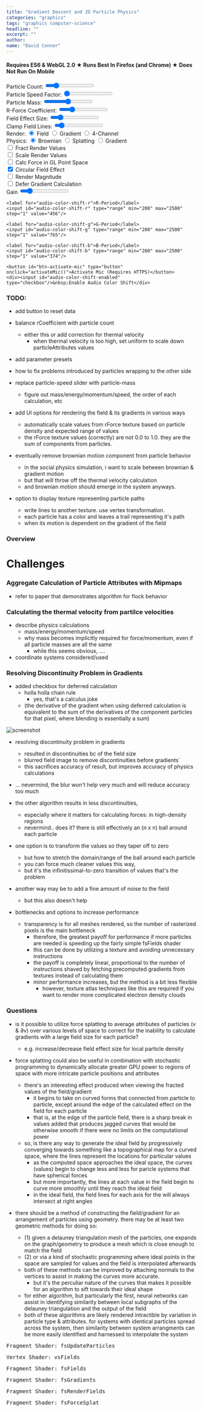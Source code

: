 ```yaml
---
title: "Gradient Descent and 2D Particle Physics"
categories: "graphics"
tags: "graphics computer-science"
headline: ""
excerpt: ""
author:
name: "David Conner"
---
```


####  Requires ES6 & WebGL 2.0 &#x2605; Runs Best In Firefox (and Chrome) &#x2605; Does Not Run On Mobile

<div class="row">
  <div class="col-sm-4">
    <label for="particle-count">Particle Count:</label>
    <input id="particle-count" type="range" min="128" max="5120" step="16" value="1024"/>
  </div>
  <div class="col-sm-4">
    <label for="particle-speed">Particle Speed Factor:</label>
    <input id="particle-speed" type="range" min="0.0125" max="10.0" step="0.0125" value="0.05"/>
  </div>
  <div class="col-sm-4">
    <label for="particle-speed">Particle Mass:</label>
    <input id="particle-mass" type="range" min="0.00625" max="2.0" step="0.00625" value="1.0"/>
  </div>
</div>
<div class="row">
  <div class="col-sm-4">
    <label for="r-coefficient">R-Force Coefficient:</label>
    <input id="r-coefficient" type="range" min="0.0625" max="4.0" step="0.0625" value="1.0"/>
  </div>
  <div class="col-sm-4">
    <label for="field-size">Field Effect Size:</label>
    <input id="field-size" type="range" min="1.0" max="300.0" step="1.0" value="50.0"/>
  </div>
  <div class="col-sm-4">
    <label for="max-field-lines">Clamp Field Lines:</label>
    <input id="max-field-lines" type="range" min="0.0" max="10.0" step="1.0" value="1.0"/>
  </div>
</div>

<div class="row">
  <div class="col-sm-6">
    <label>Render: </label>
    <input type="radio" name="render-texture" value="0" checked/>&nbsp;Field
    <input type="radio" name="render-texture" value="1"/>&nbsp;Gradient
    <input type="radio" name="render-texture" value="2"/>&nbsp;4-Channel
  </div>
  <div class="col-sm-6">
    <label>Physics: </label>
    <input type="radio" name="physics-method" value="0" checked/>&nbsp;Brownian
    <input type="radio" name="physics-method" value="1"/>&nbsp;Splatting
    <input type="radio" name="physics-method" value="2"/>&nbsp;Gradient
  </div>
</div>

<div class="row">
  <div class="col-sm-6">
    <div><input id="fract-render-values" type="checkbox" onclick=""/>&nbsp;Fract Render Values</div>
    <div><input id="scale-render-values" type="checkbox"/>&nbsp;Scale Render Values</div>
    <div><input id="calc-force-in-glpoint-space" type="checkbox"/>&nbsp;Calc Force in GL Point Space</div>
    <div><input id="circular-field-effect" type="checkbox" checked/>&nbsp;Circular Field Effect</div>
    <div><input id="render-magnitude" type="checkbox"/>&nbsp;Render Magnitude</div>
    <div><input id="defer-gradient-calc" type="checkbox"/>&nbsp;Defer Gradient Calculation</div>
  </div>
  <div class="col-sm-6">
    <label for="audio-color-shift-gain">Gain</label>
    <input id="audio-color-shift-gain" type="range" min="0.25" max="5.0" step="0.01" value="1.0"/>

    <label for="audio-color-shift-r">R-Period</label>
    <input id="audio-color-shift-r" type="range" min="200" max="2500" step="1" value="456"/>

    <label for="audio-color-shift-g">G-Period</label>
    <input id="audio-color-shift-g" type="range" min="200" max="2500" step="1" value="765"/>

    <label for="audio-color-shift-b">B-Period</label>
    <input id="audio-color-shift-b" type="range" min="200" max="2500" step="1" value="374"/>

    <button id="btn-activate-mic" type="button" onclick="activateMic()">Activate Mic (Requires HTTPS)</button>
    <div><input id="audio-color-shift-enabled" type="checkbox"/>&nbsp;Enable Audio Color Shift</div>
  </div>
</div>

### TODO:

- add button to reset data
- balance rCoefficient with particle count
  - either this or add correction for thermal velocity
    - when thermal velocity is too high, set uniform to scale down particleAttributes values

- add parameter presets

- how to fix problems introduced by particles wrapping to the other side

- replace particle-speed slider with particle-mass
  - figure out mass/energy/momentum/speed, the order of each calculation, etc

- add UI options for rendering the field & its gradients in various ways
  - automatically scale values from rForce texture based on particle density and expected range of values
  - the rForce texture values (correctly) are not 0.0 to 1.0. they are the sum of components from particles.

- eventually remove brownian motion component from particle behavior
  - in the social physics simulation, i want to scale between brownian & gradient motion
  - but that will throw off the thermal velocity calculation
  - and brownian motion should emerge in the system anyways.

- option to display texture representing particle paths
  - write lines to another texture. use vertex transformation.
  - each particle has a color and leaves a trail representing it's path
  - when its motion is dependent on the gradient of the field

### Overview

# Challenges

### Aggregate Calculation of Particle Attributes with Mipmaps
  - refer to paper that demonstrates algorithm for flock behavior

### Calculating the thermal velocity from partilce velocities

- describe physics calculations
  - mass/energy/momentum/speed
  - why mass becomes implicitly required for force/momentum, even if all particle masses are all the same
    - while this seems obvious, ....
- coordinate systems considered/used

### Resolving Discontinuity Problem in Gradients

- added checkbox for deferred calculation
  - holla holla chain rule
    - yes, that's a calculus joke
  - (the derivative of the gradient when using deferred calculation is equivalent to
    the sum of the derivatives of the component particles for that pixel, where blending
    is essentially a sum)

![screenshot]()

- resolving discontinuity problem in gradients
  - resulted in discontinuities bc of the field size
  - blurred field image to remove discontinuities before gradients`
  - this sacrifices accuracy of result, but improves accuracy of physics calculations
- ... nevermind, the blur won't help very much and will reduce accuracy too much
- the other algorithm results in less discontinuities,
  - especially where it matters for calculating forces: in high-density regions
  - nevermind.. does it? there is still effectively an (n x n) ball around each particle
- one option is to transform the values so they taper off to zero
  - but how to stretch the domain/range of the ball around each particle
  - you can force much cleaner values this way,
  - but it's the infinitissimal-to-zero transition of values that's the problem
- another way may be to add a fine amount of noise to the field
  - but this also doesn't help

- bottlenecks and options to increase performance
  - transparency is for all meshes rendered, so the number of rasterized pixels is the main bottleneck
    - therefore, the greatest payoff for performance if more particles are needed is speeding up the
      fairly simple fsFields shader
    - this can be done by utilizing a texture and avoiding unnecessary instructions
    - the payoff is completely linear, proportional to the number of instructions shaved by fetching
      precomputed gradients from textures instead of calculating them
    - minor performance increases, but the method is a bit less flexible
      - however, texture atlas techniques like this are required if you want to render more
        complicated electron density clouds

### Questions

- is it possible to utilize force splatting to average attributes of particles (v & ∂v)
  over various levels of space to correct for the inability to calculate gradients with a large
  field size for each particle?
  - e.g. increase/decrease field effect size for local particle density
- force splatting could also be useful in combination with stochastic programming to dynamically
  allocate greater GPU power to regions of space with more intricate particle positions
  and attributes
  - there's an interesting effect produced when viewing the fracted values of the
    field/gradient
    - it begins to take on curved forms that connected from particle to particle, except
      around the edge of the calculated effect on the field for each particle
    - that is, at the edge of the particle field, there is a sharp break in values added
      that produces jagged curves that would be otherwise smooth if there were no
      limits on the computational power
  - so, is there any way to generate the ideal field by progressively converging towards something
    like a topographical map for a curved space, where the lines represent the locations for
    particular values
    - as the computed space approaches the ideal space, the curves (values) begin to change less
      and less for paricle systems that have spherical forces
    - but more importantly, the lines at each value in the field begin to curve more smoothly until
      they reach the ideal field
    - in the ideal field, the field lines for each axis for the will always intersect at right angles

- there should be a method of constructing the field/gradient for an arrangement of particles
  using geometry. there may be at least two geometric methods for doing so:
  - (1) given a delauney triangulation mesh of the particles, one expands on the graph/geometry to
    produce a mesh which is close enough to match the field
  - (2) or via a kind of stochastic programming where ideal points in the space are sampled for
    values and the field is interpolated afterwards
  - both of these methods can be improved by attaching normals to the vertices to assist in making
    the curves more accurate.
    - but it's the perculiar nature of the curves that makes it possible for an algorithm to sift
      towards their ideal shape
  - for either algorithm, but particularly the first, neural networks can assist in identifying
    similarity between local subgraphs of the delauney triangulation and the output of the field
  - both of these algorithms are likely rendered intractible by variation in particle type &
    attributes. for systems with identical particles spread across the system, then similarity
    between system arrangments can be more easily identified and harnessed to interpolate the
    system


<pre class="highlight">Fragment Shader: fsUpdateParticles<code id="codeFsUpdateParticles"></code></pre>
<pre class="highlight">Vertex Shader: vsFields<code id="codeVsFields"></code></pre>
<pre class="highlight">Fragment Shader: fsFields<code id="codeFsFields"></code></pre>
<pre class="highlight">Fragment Shader: fsGradients<code id="codeFsGradients"></code></pre>
<pre class="highlight">Fragment Shader: fsRenderFields<code id="codeFsRenderFields"></code></pre>
<pre class="highlight">Fragment Shader: fsForceSplat<code id="codeFsForceSplat"></code></pre>

<script type="x-shader/x-vertex" id="vsPass">
layout(location = 0) in vec3 a_position;
layout(location = 1) in vec2 a_texcoord;

out vec2 v_st;
out vec3 v_position;

void main() {
  v_st = a_texcoord;
  v_position = a_position;
  gl_Position = vec4(a_position, 1.0);
}
</script>

<script type="x-shader/x-vertex" id="fsForceSplat">
uniform vec2 u_resolution;
uniform ivec2 u_particleUv;
uniform float u_rCoefficient;

uniform sampler2D s_particles;

layout(location = 0) out vec4 particleUpdates;

vec2 calcForce(vec2 r, vec2 r2) {
  vec2 dr = r - r2;
  float d = distance(r, r2);
  float rad = atan(dr.y, dr.x);
  return vec2(cos(rad), sin(rad)) / d;
}

void main() {
  ivec2 uv = ivec2(trunc(gl_FragCoord));
  if (uv == u_particleUv) { discard; }

  vec4 accumulatorParticle = texelFetch(s_particles, uv, 0);
  vec4 particle = texelFetch(s_particles, u_particleUv, 0);

  particleUpdates.xy = u_rCoefficient * calcForce(accumulatorParticle.xy, particle.xy);
}
</script>

<script type="x-shader/x-fragment" id="fsUpdateParticles">
uniform vec2 u_resolution;
uniform ivec4 u_randomSeed;
uniform float u_particleSpeed;
uniform vec4 u_deltaTime;
uniform int u_physicsMethod;

uniform isampler2D s_particleRandoms;
uniform sampler2D s_particles;
uniform sampler2D s_particleAttributes;
uniform sampler2D s_particleForces;

//uniform sampler2D s_repelFieldGradient

#define physicsMethodBrownian 0
#define physicsMethodSplat 1
#define physicsMethodGradient 2

in vec2 v_st;
in vec3 v_position;

layout(location = 0) out ivec4 random;
layout(location = 1) out vec4 particle;
layout(location = 2) out vec4 particleAttributes;

// TODO: temperature: update another texture with particle velocities
// layout(location = 2) out vec4 particleVelocities

const float maxInt = 2147483647.0;

void main() {
  vec2 uv = gl_FragCoord.xy / u_resolution.xy;

  // =======================================
  // Update Randoms
  // =======================================

  ivec4 randomTexel = texture(s_particleRandoms, uv);

  vec2 texelCoords[4];
  texelCoords[0] = mod(gl_FragCoord.xy + vec2( 0.0, -2.0), u_resolution.xy) / u_resolution.xy;
  texelCoords[1] = mod(gl_FragCoord.xy + vec2( 1.0,  0.0), u_resolution.xy) / u_resolution.xy;
  texelCoords[2] = mod(gl_FragCoord.xy + vec2( 0.0,  1.0), u_resolution.xy) / u_resolution.xy;
  texelCoords[3] = mod(gl_FragCoord.xy + vec2(-1.0,  1.0), u_resolution.xy) / u_resolution.xy;

  ivec4 texels[4];
  texels[0] = texture(s_particleRandoms, texelCoords[0]);
  texels[1] = texture(s_particleRandoms, texelCoords[1]);
  texels[2] = texture(s_particleRandoms, texelCoords[2]);
  texels[3] = texture(s_particleRandoms, texelCoords[3]);

  ivec4 newRandom = u_randomSeed ^ randomTexel ^ texels[0] ^ texels[1] ^ texels[2] ^ texels[3];
  random = newRandom;

  particleAttributes = texture(s_particleAttributes, uv);
  vec2 netForce = vec2(0.0, 0.0);

  switch (u_physicsMethod) {

    case physicsMethodBrownian:
      if (u_physicsMethod == physicsMethodBrownian) {
        vec4 newRandomFloat = fract(vec4(newRandom) / maxInt + 0.5) - 0.5 ;
        netForce = newRandomFloat.xy;
      }
      break;

    case physicsMethodSplat:
      if (u_physicsMethod == physicsMethodSplat) {
        netForce = texture(s_particleForces, uv).xy;
      }
      break;

    case physicsMethodGradient:
      if (u_physicsMethod == physicsMethodGradient) {
        // TODO: update from gradient
      }
      break;

  }

  // =======================================
  // Update Particles
  // =======================================
  particle = texture(s_particles, uv);

  // TODO: adjust units for u_particleSpeed (and fix in netForce calcs above)

  particleAttributes.xy += netForce * u_deltaTime.x / 1000.0;
  vec2 particleUpdate = u_particleSpeed * particleAttributes.xy * u_deltaTime.x / 1000.0;

  particle.x = mod(particle.x + particleUpdate.x + 1.0, 2.0) - 1.0;
  particle.y = mod(particle.y + particleUpdate.y + 1.0, 2.0) - 1.0;
}
</script>

<script type="x-shader/x-vertex" id="vsFields">
uniform float u_fieldSize;
uniform float u_rCoefficient;
uniform sampler2D s_particles;

layout(location = 0) in int a_index;

flat out int v_particleId;
out float v_pointSize;
//out vec4 v_position; // not linkable to fsFields ?

const float maxInt = 2147483647.0;

void main()
{
  // textureSize must return ivec & texelFetch must accept ivec
  ivec2 texSize = textureSize(s_particles, 0);

  ivec2 texel = ivec2(a_index % texSize.x, a_index / texSize.x);
  vec4 particle = texelFetch(s_particles, texel, 0);

  v_particleId = a_index;
  v_pointSize = u_fieldSize;

  gl_Position = vec4(particle.x, particle.y, 0.0, 1.0);;
  gl_PointSize = v_pointSize;
}
</script>

<script type="x-shader/x-fragment" id="fsFields">
uniform vec2 u_resolution;
uniform float u_rCoefficient;
uniform sampler2D s_particleAttributes;
uniform bool u_deferGradientCalc;
uniform bool u_circularFieldEffect;
uniform bool u_forceCalcInGlPointSpace;

//in vec4 v_position; // not linkable to fsFields ?
in float v_pointSize;
flat in int v_particleId;

layout(location = 0) out vec4 repelForce;
layout(location = 1) out vec4 repelFieldGradient;

vec2 calculateRForce(vec2 point, vec2 center) {
  vec2 pointOffset = point.xy - center;
  float d = distance(point.xy, center);
  float rad = atan(pointOffset.y, pointOffset.x);
  return vec2(cos(rad), sin(rad)) / d;
}

void main()
{
  if (u_circularFieldEffect && distance(gl_PointCoord.xy, vec2(0.5,0.5)) > 0.5) { discard; }

  vec2 particleCenter = vec2(0.5, 0.5);
  vec2 fieldPoint = gl_PointCoord.xy;
  vec2 delta = vec2(1.0, 1.0);

  if (!u_forceCalcInGlPointSpace) {
     particleCenter *= v_pointSize;
     fieldPoint *= v_pointSize;
  } else {
    // incorrect but causes the shape of the field space to be emphasized
    delta /= v_pointSize;
  }
  vec2 rForce = u_rCoefficient * calculateRForce(fieldPoint, particleCenter);
  repelForce = vec4(rForce.xy, 0.0, 1.0);

  if (!u_deferGradientCalc) {
    vec2 fieldPoint2 = fieldPoint + delta;
    vec2 df = u_rCoefficient * calculateRForce(fieldPoint2.xy, particleCenter) - rForce;

    repelFieldGradient = vec4(
      df.x / delta.x,
      df.x / delta.y,
      df.y / delta.x,
      df.y / delta.y);
  }
}
</script>

<script type="x-shader/x-fragment" id="fsGradients">
uniform vec2 u_resolution;
uniform sampler2D s_repelField;
uniform sampler2D s_repelComp;
uniform bool u_forceCalcInGlPointSpace;

// R: (df1/dx)
// G: (df1/dy)
// B: (df2/dx)
// A: (df2/dy)
layout(location = 0) out vec4 repelFieldGradient;

void main() {
  vec2 uv = gl_FragCoord.xy / u_resolution.xy;
  vec2 delta = vec2(1.0, 1.0);

  vec2 uv2 = mod(gl_FragCoord.xy + delta, u_resolution.xy) / u_resolution.xy;
  vec4 df = texture(s_repelField, uv2) - texture(s_repelField, uv);

  // gradient of a vector field
  repelFieldGradient = vec4(
    df.x / delta.x,
    df.x / delta.y,
    df.y / delta.x,
    df.y / delta.y);
}
</script>

<script type="x-shader/x-fragment" id="fsRenderFields">
uniform vec2 u_resolution;
uniform float u_rCoefficient;
uniform bool u_fractRenderValues;
uniform bool u_renderMagnitude;
uniform bool u_scaleRenderValues;
uniform int u_renderTexture;
uniform float u_maxFieldLines;

uniform bool u_audioColorShiftEnabled;
uniform vec3 u_audioColorShift;

uniform sampler2D s_repelField;
uniform sampler2D s_repelFieldGradient;

#define renderTextureField 0
#define renderTextureGradient 1
#define renderTexture4Channel 2

out vec4 color;

const float maxIntFloat = 2147483647.0;

void main() {
  vec2 uv = gl_FragCoord.xy / u_resolution.xy;

  vec4 rForce = texture(s_repelField, uv);
  vec4 rGradient = texture(s_repelFieldGradient, uv);

  switch (u_renderTexture) {
    case renderTextureField:
      if (u_renderMagnitude) {
        color = vec4(
          distance(vec2(0.0,0.0), rForce.xy),
          0.0,
          0.0,
          1.0);
      } else {
        color = vec4(
          rForce.x,
          rForce.y,
          0.0,
          1.0);
      }
      break;
    case renderTextureGradient:
      if (u_renderMagnitude) {
        color = vec4(
          4.0 * distance(rGradient.xz, vec2(0.0,0.0)),
          4.0 * distance(rGradient.yw, vec2(0.0,0.0)),
          0.0,
          1.0);
      } else {
        color = vec4(
          4.0 * rGradient.x,
          4.0 * rGradient.y,
          4.0 * rGradient.z,
          1.0);
      }
      break;
    case renderTexture4Channel:
      if (u_renderMagnitude) {
        color = vec4(
          4.0 * distance(rGradient.x, 0.0),
          4.0 * distance(rGradient.z, 0.0),
          4.0 * (distance(rGradient.y, 0.0) * distance(rGradient.w, 0.0)),
          1.0);
      } else {
        color = vec4(
          4.0 * rGradient.x * rGradient.z,
          4.0 * rGradient.z * rGradient.w,
          4.0 * (rGradient.y * rGradient.w),
          1.0);
      }
      break;
  }

  if (u_scaleRenderValues) {
      vec3 scaled = 1.0/(1.0 + exp(-color.xyz));
      color = 10.0 * vec4(scaled - 0.5, 1.0);
  }

  if (u_audioColorShiftEnabled) {
    color = vec4(color.rgb + u_audioColorShift.rgb, 1.0);
  }

  if (u_fractRenderValues) {
    if (u_maxFieldLines > 0.0) {
      if (color.x > u_maxFieldLines) {
        color.x = u_maxFieldLines;
      }
      if (color.y > u_maxFieldLines) {
        color.y = u_maxFieldLines;
      }
      if (color.z > u_maxFieldLines) {
        color.z = u_maxFieldLines;
      }
      if (color.x < -u_maxFieldLines) {
        color.x = -u_maxFieldLines;
      }
      if (color.y < -u_maxFieldLines) {
        color.y = -u_maxFieldLines;
      }
      if (color.z < -u_maxFieldLines) {
        color.z = -u_maxFieldLines;
      }
    }
    color = vec4(fract(color.xyz), 1.0);
  }
}
</script>

<script type="x-shader/x-fragment" id="vsLinePlot">
uniform float u_lineWidth;
uniform bool u_rolling;
uniform int u_startIndex;

void main() {

}
</script>

<script type="x-shader/x-fragment" id="fsLinePlot">
uniform vec4 u_lineColor;

void main() {

}
</script>

<script type="text/javascript" src="https://cdnjs.cloudflare.com/ajax/libs/d3/4.9.1/d3.js"></script>
<script type="text/javascript" src="/js/3d/2017-05-17-gradient-descent-and-2d-particle-physics-es6.js"></script>

<script type="text/javascript">
  function pasteShaderToCodeBlock(shaderId, codeBlockId) {
    var shaderCode = document.getElementById(shaderId).textContent;
    var codeBlock = document.getElementById(codeBlockId);
    codeBlock.innerHTML = shaderCode;
    hljs.highlightBlock(codeBlock);
  }

  pasteShaderToCodeBlock('fsUpdateParticles', 'codeFsUpdateParticles');
  pasteShaderToCodeBlock('vsFields', 'codeVsFields');
  pasteShaderToCodeBlock('fsFields', 'codeFsFields');
  pasteShaderToCodeBlock('fsGradients', 'codeFsGradients');
  pasteShaderToCodeBlock('fsRenderFields', 'codeFsRenderFields');
</script>
